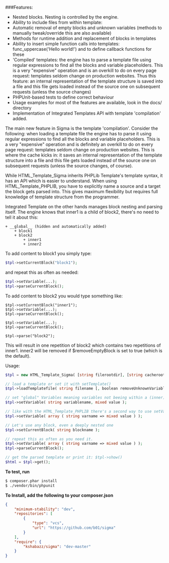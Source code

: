 ###Features:

* Nested blocks. Nesting is controlled by the engine.
* Ability to include files from within template: <!-- INCLUDE -->
* Automatic removal of empty blocks and unknown variables (methods to manually tweak/override this are also available)
* Methods for runtime addition and replacement of blocks in templates
* Ability to insert simple function calls into templates: func_uppercase('Hello world!') and to define callback functions for these
* 'Compiled' templates: the engine has to parse a template file using regular expressions to find all the blocks and variable placeholders. This is a very "expensive" operation and is an overkill to do on every page request: templates seldom change on production websites. Thus this feature: an internal representation of the template structure is saved into a file and this file gets loaded instead of the source one on subsequent requests (unless the source changes)
* PHPUnit-based tests to define correct behaviour
* Usage examples for most of the features are available, look in the docs/ directory
* Implementation of Integrated Templates API with template 'compilation' added.

The main new feature in Sigma is the template 'compilation'. Consider the
following: when loading a template file the engine has to parse it using
regular expressions to find all the blocks and variable placeholders. This
is a very "expensive" operation and is definitely an overkill to do on
every page request: templates seldom change on production websites. This is
where the cache kicks in: it saves an internal representation of the
template structure into a file and this file gets loaded instead of the
source one on subsequent requests (unless the source changes, of course).

While HTML_Template_Sigma inherits PHPLib Template's template syntax, it has
an API which is easier to understand. When using HTML_Template_PHPLIB, you
have to explicitly name a source and a target the block gets parsed into.
This gives maximum flexibility but requires full knowledge of template
structure from the programmer.

Integrated Template on the other hands manages block nesting and parsing
itself. The engine knows that inner1 is a child of block2, there's
no need to tell it about this:

```
+ __global__ (hidden and automatically added)
    + block1
    + block2
        + inner1
        + inner2
```

To add content to block1 you simply type:

```php
$tpl->setCurrentBlock("block1");
```

and repeat this as often as needed:

```php
$tpl->setVariable(...);
$tpl->parseCurrentBlock();
```

To add content to block2 you would type something like:

```
$tpl->setCurrentBlock("inner1");
$tpl->setVariable(...);
$tpl->parseCurrentBlock();

$tpl->setVariable(...);
$tpl->parseCurrentBlock();

$tpl->parse("block2");
```

This will result in one repetition of block2 which contains two repetitions
of inner1. inner2 will be removed if $removeEmptyBlock is set to true (which
is the default).

Usage:

```php
$tpl = new HTML_Template_Sigma( [string filerootdir], [string cacherootdir] );

// load a template or set it with setTemplate()
$tpl->loadTemplatefile( string filename [, boolean removeUnknownVariables, boolean removeEmptyBlocks] )

// set "global" Variables meaning variables not beeing within a (inner) block
$tpl->setVariable( string variablename, mixed value );

// like with the HTML_Template_PHPLIB there's a second way to use setVariable()
$tpl->setVariable( array ( string varname => mixed value ) );

// Let's use any block, even a deeply nested one
$tpl->setCurrentBlock( string blockname );

// repeat this as often as you need it.
$tpl->setVariable( array ( string varname => mixed value ) );
$tpl->parseCurrentBlock();

// get the parsed template or print it: $tpl->show()
$html = $tpl->get();
```

**To test, run**
```bash
$ composer.phar install
$ ./vendor/bin/phpunit
```

**To Install, add the following to your composer.json**
```json
{
	"minimum-stability": "dev",
    "repositories": [
        {
            "type": "vcs",
            "url": "https://github.com/b01/sigma"
        }
    ],
    "require": {
        "kshabazz/sigma": "dev-master"
    }
}
```